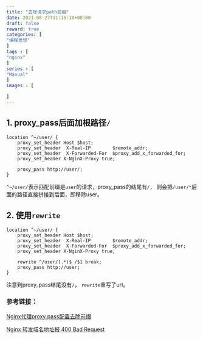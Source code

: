 ```yaml
---
title: "去除请求path前缀"
date: 2021-08-27T11:15:10+08:00
draft: false
reward: true
categories: [
"编程思想"
]
tags : [
"nginx"
]
series : [
"Manual"
]
images : [

]
---
```


[comment]: <> (# 去除请求path前缀)

## 1. proxy_pass后面加根路径`/`

```shell
location ^~/user/ {
    proxy_set_header Host $host;
    proxy_set_header  X-Real-IP        $remote_addr;
    proxy_set_header  X-Forwarded-For  $proxy_add_x_forwarded_for;
    proxy_set_header X-NginX-Proxy true;

    proxy_pass http://user/;
}
```

`^~/user/`表示匹配前缀是`user`的请求，proxy_pass的结尾有`/`， 则会把`/user/*`后面的路径直接拼接到后面，即移除user。

## 2. 使用`rewrite`

```shell
location ^~/user/ {
    proxy_set_header Host $host;
    proxy_set_header  X-Real-IP        $remote_addr;
    proxy_set_header  X-Forwarded-For  $proxy_add_x_forwarded_for;
    proxy_set_header X-NginX-Proxy true;

    rewrite ^/user/(.*)$ /$1 break;
    proxy_pass http://user;
}
```

注意到proxy_pass结尾没有`/`， `rewrite`重写了url。

### 参考链接：

[Nginx代理proxy pass配置去除前缀](https://www.cnblogs.com/woshimrf/p/nginx-proxy-rewrite-url.html)

[Nginx 转发域名地址报 400 Bad Request](https://priesttomb.github.io/技术/2020/05/05/nginx-400-error-about-host/)
